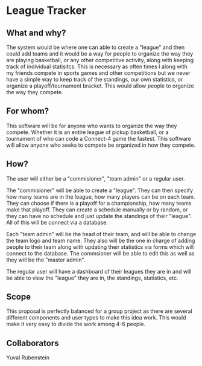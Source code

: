 # League Tracker

## What and why?
The system would be where one can able to create a "league" and then could add teams and it would be a way for people to organize the way they are playing basketball, or any other competitive activity, along with keeping track of individual statisitcs.
This is necessary as often times I along with my friends compete in sports games and other competitions but we never have a simple way to keep track of the standings, our own statistics, or organize a playoff/tournament bracket. This would allow people to organize the way they compete.

## For whom?
This software will be for anyone who wants to organize the way they compete. Whether it is an entire league of pickup basketball, or a tournament of who can code a Connect-4 game the fastest. This software will allow anyone who seeks to compete be organized in how they compete.

## How?
The user will either be a "commisioner", "team admin" or a regular user. 

The "commisioner" will be able to create a "league". They can then specify how many teams are in the league, how many players can be on each team. They can choose if there is a playoff for a championship, how many teams make that playoff. They can create a schedule manually or by random, or they can have no schedule and just update the standings of their "league". All of this will be connect via a database.

Each "team admin" will be the head of their team, and will be able to change the team logo and team name. They also will be the one in charge of adding people to their team along with updating their statistics via forms which will connect to the database. The commsioner will be able to edit this as well as they will be the "master admin".

The regular user will have a dashboard of their leagues they are in and will be able to view the "league" they are in, the standings, statistics, etc. 

## Scope
This proposal is perfectly balanced for a group project as there are several different components and user types to make this idea work. This would make it very easy to divide the work among 4-6 people.

## Collaborators
Yuval Rubenstein


